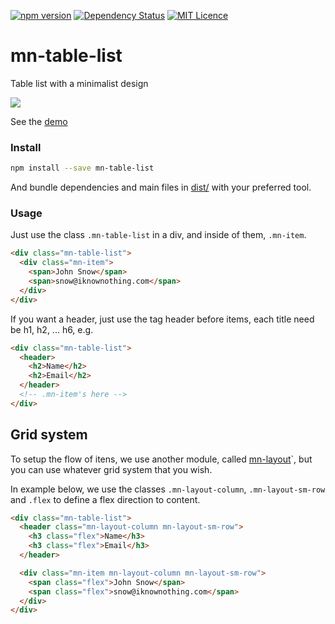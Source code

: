 [![npm version](https://badge.fury.io/js/mn-table-list.svg)](https://badge.fury.io/js/mn-table-list)
[![Dependency Status](https://gemnasium.com/badges/github.com/minimalist-components/mn-table-list.svg)](https://gemnasium.com/github.com/minimalist-components/mn-table-list)
[![MIT Licence](https://badges.frapsoft.com/os/mit/mit.svg?v=103)](https://opensource.org/licenses/mit-license.php)   

# mn-table-list

Table list with a minimalist design

<a href="https://minimalist-components.github.io/mn-table-list/">
<img src="https://raw.githubusercontent.com/minimalist-components/mn-table-list/master/preview.png">
</a>

See the [demo](https://minimalist-components.github.io/mn-table-list/)

### Install

```sh
npm install --save mn-table-list
```

And bundle dependencies and main files in [dist/](https://github.com/minimalist-components/mn-table-list/tree/master/dist) with your preferred tool.


### Usage

Just use the class `.mn-table-list` in a div, and inside of them, `.mn-item`.

```html
<div class="mn-table-list">
  <div class="mn-item">
    <span>John Snow</span>
    <span>snow@iknownothing.com</span>
  </div>
</div>
```


If you want a header, just use the tag header before items, each title need be h1, h2, ... h6, e.g.

```html
<div class="mn-table-list">
  <header>
    <h2>Name</h2>
    <h2>Email</h2>
  </header>
  <!-- .mn-item's here -->
</div>
```


## Grid system

To setup the flow of itens, we use another module, called [mn-layout](https://github.com/minimalist-components/mn-layout/)`, but you can use whatever grid system that you wish.

In example below, we use the classes `.mn-layout-column`, `.mn-layout-sm-row` and `.flex` to define a flex direction to content.

```html
<div class="mn-table-list">
  <header class="mn-layout-column mn-layout-sm-row">
    <h3 class="flex">Name</h3>
    <h3 class="flex">Email</h3>
  </header>

  <div class="mn-item mn-layout-column mn-layout-sm-row">
    <span class="flex">John Snow</span>
    <span class="flex">snow@iknownothing.com</span>
  </div>
</div>
```




